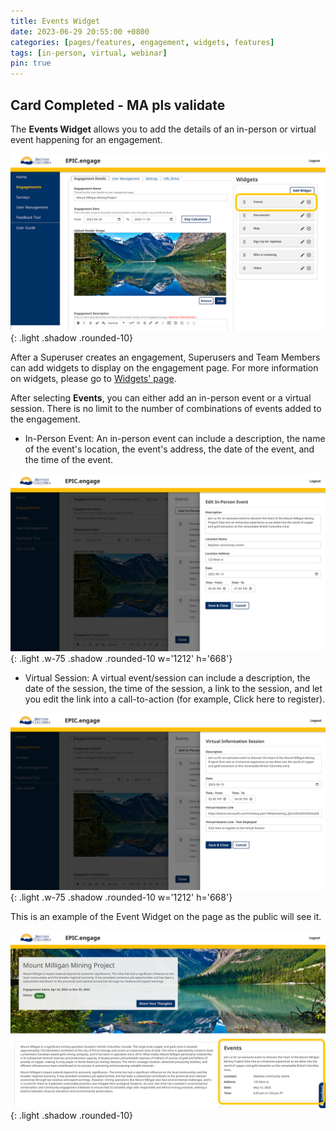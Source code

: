 ```yaml
---
title: Events Widget
date: 2023-06-29 20:55:00 +0800
categories: [pages/features, engagement, widgets, features]
tags: [in-person, virtual, webinar]
pin: true
---
```


## Card Completed - MA pls validate 

The **Events Widget** allows you to add the details of an in-person or virtual event happening for an engagement. 

![Events Widget](/assets/UserGuideImages/Images/events-widget/events-widget-image-of-events-widget.png){: .light .shadow .rounded-10}

After a Superuser creates an engagement, Superusers and Team Members can add widgets to display on the engagement page. For more information on widgets, please go to [Widgets' page](/met-guide/posts/widgets/).

After selecting **Events**, you can either add an in-person event or a virtual session. There is no limit to the number of combinations of events added to the engagement.  

- In-Person Event: An in-person event can include a description, the name of the event's location, the event's address, the date of the event, and the time of the event.

![In Person Event](/assets/UserGuideImages/Images/events-widget/events-widget-in-person-event-popup.png){: .light .w-75 .shadow .rounded-10 w='1212' h='668'}

- Virtual Session: A virtual event/session can include a description, the date of the session, the time of the session, a link to the session, and let you edit the link into a call-to-action (for example, Click here to register).
  
![Virtual Event](/assets/UserGuideImages/Images/events-widget/events-widget-virtual-event-pop-up.png){: .light .w-75 .shadow .rounded-10 w='1212' h='668'}

This is an example of the Event Widget on the page as the public will see it.

![Events Widget Public](/assets/UserGuideImages/Images/events-widget/event-widget-public-side-events-widget.png){: .light .shadow .rounded-10} 

